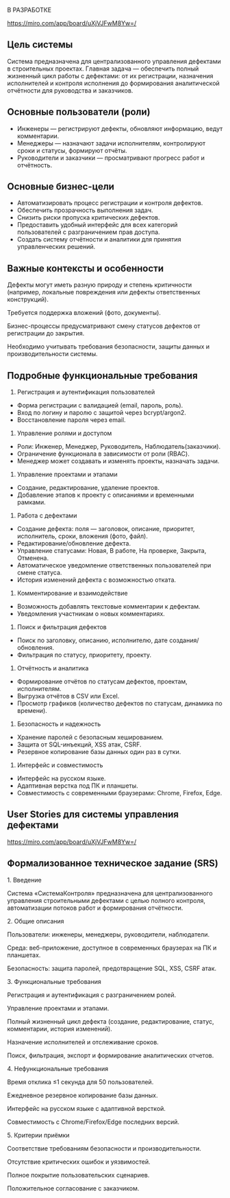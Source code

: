 В РАЗРАБОТКЕ

https://miro.com/app/board/uXjVJFwM8Yw=/ 
## Цель системы

Система предназначена для централизованного управления дефектами в строительных проектах. Главная задача — обеспечить полный жизненный цикл работы с дефектами: от их регистрации, назначения исполнителей и контроля исполнения до формирования аналитической отчётности для руководства и заказчиков.

## Основные пользователи (роли)

- Инженеры — регистрируют дефекты, обновляют информацию, ведут комментарии.
- Менеджеры — назначают задачи исполнителям, контролируют сроки и статусы, формируют отчёты.
- Руководители и заказчики — просматривают прогресс работ и отчётность.

## Основные бизнес-цели

- Автоматизировать процесс регистрации и контроля дефектов.
- Обеспечить прозрачность выполнения задач.
- Снизить риски пропуска критических дефектов.
- Предоставить удобный интерфейс для всех категорий пользователей с разграничением прав доступа.
- Создать систему отчётности и аналитики для принятия управленческих решений.

## Важные контексты и особенности

Дефекты могут иметь разную природу и степень критичности (например, локальные повреждения или дефекты ответственных конструкций).

Требуется поддержка вложений (фото, документы).

Бизнес-процессы предусматривают смену статусов дефектов от регистрации до закрытия.

Необходимо учитывать требования безопасности, защиты данных и производительности системы.

## Подробные функциональные требования

1.  Регистрация и аутентификация пользователей

- Форма регистрации с валидацией (email, пароль, роль).
- Вход по логину и паролю с защитой через bcrypt/argon2.
- Восстановление пароля через email.

1.  Управление ролями и доступом

- Роли: Инженер, Менеджер, Руководитель, Наблюдатель(заказчики).
- Ограничение функционала в зависимости от роли (RBAC).
- Менеджер может создавать и изменять проекты, назначать задачи.

1.  Управление проектами и этапами

- Создание, редактирование, удаление проектов.
- Добавление этапов к проекту с описаниями и временными рамками.

1.  Работа с дефектами

- Создание дефекта: поля — заголовок, описание, приоритет, исполнитель, сроки, вложения (фото, файл).
- Редактирование/обновление дефекта.
- Управление статусами: Новая, В работе, На проверке, Закрыта, Отменена.
- Автоматическое уведомление ответственных пользователей при смене статуса.
- История изменений дефекта с возможностью отката.

1.  Комментирование и взаимодействие

- Возможность добавлять текстовые комментарии к дефектам.
- Уведомления участникам о новых комментариях.

1.  Поиск и фильтрация дефектов

- Поиск по заголовку, описанию, исполнителю, дате создания/обновления.
- Фильтрация по статусу, приоритету, проекту.

1.  Отчётность и аналитика

- Формирование отчётов по статусам дефектов, проектам, исполнителям.
- Выгрузка отчётов в CSV или Excel.
- Просмотр графиков (количество дефектов по статусам, динамика по времени).

1.  Безопасность и надежность

- Хранение паролей с безопасным хешированием.
- Защита от SQL-инъекций, XSS атак, CSRF.
- Резервное копирование базы данных один раз в сутки.

1.  Интерфейс и совместимость

- Интерфейс на русском языке.
- Адаптивная верстка под ПК и планшеты.
- Совместимость с современными браузерами: Chrome, Firefox, Edge.

## User Stories для системы управления дефектами

https://miro.com/app/board/uXjVJFwM8Yw=/

## Формализованное техническое задание (SRS)

1\. Введение

Система «СистемаКонтроля» предназначена для централизованного управления строительными дефектами с целью полного контроля, автоматизации потоков работ и формирования отчётности.

2\. Общие описания

Пользователи: инженеры, менеджеры, руководители, наблюдатели.

Среда: веб-приложение, доступное в современных браузерах на ПК и планшетах.

Безопасность: защита паролей, предотвращение SQL, XSS, CSRF атак.

3\. Функциональные требования

Регистрация и аутентификация с разграничением ролей.

Управление проектами и этапами.

Полный жизненный цикл дефекта (создание, редактирование, статус, комментарии, история изменений).

Назначение исполнителей и отслеживание сроков.

Поиск, фильтрация, экспорт и формирование аналитических отчетов.

4\. Нефункциональные требования

Время отклика ≤1 секунда для 50 пользователей.

Ежедневное резервное копирование базы данных.

Интерфейс на русском языке с адаптивной версткой.

Совместимость с Chrome/Firefox/Edge последних версий.

5\. Критерии приёмки

Соответствие требованиям безопасности и производительности.

Отсутствие критических ошибок и уязвимостей.

Полное покрытие пользовательских сценариев.

Положительное согласование с заказчиком.
